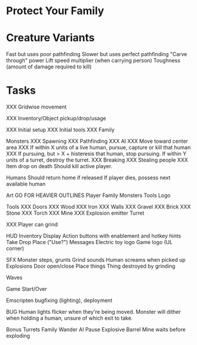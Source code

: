 Protect Your Family
===================

# Creature Variants

Fast but uses poor pathfinding
Slower but uses perfect pathfinding
"Carve through" power
Lift speed multiplier (when carrying person)
Toughness (amount of damage required to kill)

# Tasks

XXX Gridwise movement

XXX Inventory/Object pickup/drop/usage

XXX Initial setup
XXX Initial tools
XXX Family

Monsters
XXX Spawning
XXX Pathfinding
XXX AI
XXX     Move toward center area
XXX     If within X units of a live human, pursue, capture or kill that human
XXX     If pursuing, but > X + histeresis that human, stop pursuing.
        If within Y units of a turret, destroy the turret.
XXX Breaking
XXX Stealing people
XXX Item drop on death
    Should kill active player.

Humans
    Should return home if released
    If player dies, possess next available human

Art
    GO FOR HEAVIER OUTLINES
    Player
    Family
    Monsters
    Tools
    Logo

Tools
XXX Doors
XXX     Wood
XXX     Iron
XXX Walls
XXX     Gravel
XXX     Brick
XXX     Stone
XXX Torch
XXX Mine
XXX     Explosion emitter
    Turret

XXX Player can grind

HUD
    Inventory Display
    Action buttons with enablement and hotkey hints
        Take
        Drop
        Place ("Use?")
    Messages
    Electric toy logo
    Game logo (UL corner)

SFX
    Monster steps, grunts
    Grind sounds
    Human screams when picked up
    Explosions
    Door open/close
    Place things
    Thing destroyed by grinding

Waves

Game Start/Over

Emscripten bugfixing (lighting), deployment

BUG
    Human lights flicker when they're being moved.
    Monster will dither when holding a human, unsure of which exit to take.

Bonus
    Turrets
    Family Wander AI
    Pause
    Explosive Barrel
    Mine waits before exploding
